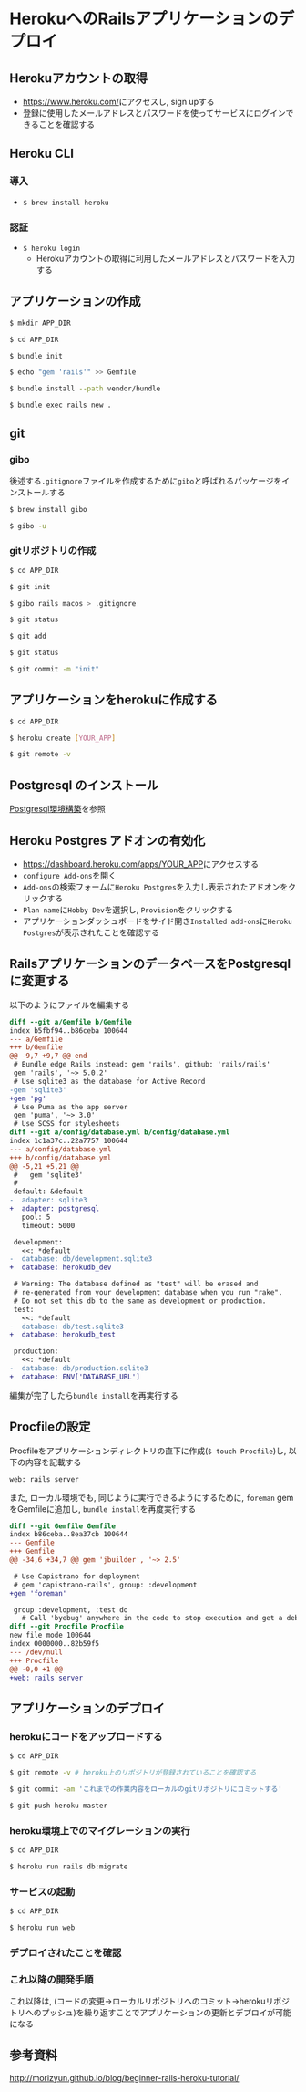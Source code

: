 HerokuへのRailsアプリケーションのデプロイ
==

Herokuアカウントの取得
--
+ <https://www.heroku.com/>にアクセスし, sign upする
+ 登録に使用したメールアドレスとパスワードを使ってサービスにログインできることを確認する

Heroku CLI
--

### 導入
+ `$ brew install heroku`

### 認証
+ `$ heroku login`
  + Herokuアカウントの取得に利用したメールアドレスとパスワードを入力する

アプリケーションの作成
--
```sh
$ mkdir APP_DIR

$ cd APP_DIR

$ bundle init

$ echo "gem 'rails'" >> Gemfile

$ bundle install --path vendor/bundle

$ bundle exec rails new .
```

git
--

### gibo
後述する`.gitignore`ファイルを作成するために`gibo`と呼ばれるパッケージをインストールする

```sh
$ brew install gibo

$ gibo -u
```

### gitリポジトリの作成

```sh
$ cd APP_DIR

$ git init

$ gibo rails macos > .gitignore

$ git status

$ git add

$ git status

$ git commit -m "init"
```

アプリケーションをherokuに作成する
--

```sh
$ cd APP_DIR

$ heroku create [YOUR_APP]

$ git remote -v
```

Postgresql のインストール
--
[Postgresql環境構築](/database/postgresql/setup)を参照

Heroku Postgres アドオンの有効化
--
+ <https://dashboard.heroku.com/apps/YOUR_APP>にアクセスする
+ `configure Add-ons`を開く
+ `Add-ons`の検索フォームに`Heroku Postgres`を入力し表示されたアドオンをクリックする
+ `Plan name`に`Hobby Dev`を選択し, `Provision`をクリックする
+ アプリケーションダッシュボードをサイド開き`Installed add-ons`に`Heroku Postgres`が表示されたことを確認する

RailsアプリケーションのデータベースをPostgresqlに変更する
--
以下のようにファイルを編集する

```patch
diff --git a/Gemfile b/Gemfile
index b5fbf94..b86ceba 100644
--- a/Gemfile
+++ b/Gemfile
@@ -9,7 +9,7 @@ end
 # Bundle edge Rails instead: gem 'rails', github: 'rails/rails'
 gem 'rails', '~> 5.0.2'
 # Use sqlite3 as the database for Active Record
-gem 'sqlite3'
+gem 'pg'
 # Use Puma as the app server
 gem 'puma', '~> 3.0'
 # Use SCSS for stylesheets
diff --git a/config/database.yml b/config/database.yml
index 1c1a37c..22a7757 100644
--- a/config/database.yml
+++ b/config/database.yml
@@ -5,21 +5,21 @@
 #   gem 'sqlite3'
 #
 default: &default
-  adapter: sqlite3
+  adapter: postgresql
   pool: 5
   timeout: 5000

 development:
   <<: *default
-  database: db/development.sqlite3
+  database: herokudb_dev

 # Warning: The database defined as "test" will be erased and
 # re-generated from your development database when you run "rake".
 # Do not set this db to the same as development or production.
 test:
   <<: *default
-  database: db/test.sqlite3
+  database: herokudb_test

 production:
   <<: *default
-  database: db/production.sqlite3
+  database: ENV['DATABASE_URL']
```

編集が完了したら`bundle install`を再実行する

Procfileの設定
--
Procfileをアプリケーションディレクトリの直下に作成(`$ touch Procfile`)し, 以下の内容を記載する

```Procfile
web: rails server
```

また, ローカル環境でも, 同じように実行できるようにするために, `foreman` gemをGemfileに追加し, `bundle install`を再度実行する

```patch
diff --git Gemfile Gemfile
index b86ceba..8ea37cb 100644
--- Gemfile
+++ Gemfile
@@ -34,6 +34,7 @@ gem 'jbuilder', '~> 2.5'

 # Use Capistrano for deployment
 # gem 'capistrano-rails', group: :development
+gem 'foreman'

 group :development, :test do
   # Call 'byebug' anywhere in the code to stop execution and get a debugger console
diff --git Procfile Procfile
new file mode 100644
index 0000000..82b59f5
--- /dev/null
+++ Procfile
@@ -0,0 +1 @@
+web: rails server

```

アプリケーションのデプロイ
--
### herokuにコードをアップロードする

```sh
$ cd APP_DIR

$ git remote -v # heroku上のリポジトリが登録されていることを確認する

$ git commit -am 'これまでの作業内容をローカルのgitリポジトリにコミットする'

$ git push heroku master
```

### heroku環境上でのマイグレーションの実行

```sh
$ cd APP_DIR

$ heroku run rails db:migrate
```

### サービスの起動

```sh
$ cd APP_DIR

$ heroku run web
```

### デプロイされたことを確認

### これ以降の開発手順
これ以降は, (コードの変更→ローカルリポジトリへのコミット→herokuリポジトリへのプッシュ)を繰り返すことでアプリケーションの更新とデプロイが可能になる

参考資料
--
http://morizyun.github.io/blog/beginner-rails-heroku-tutorial/
